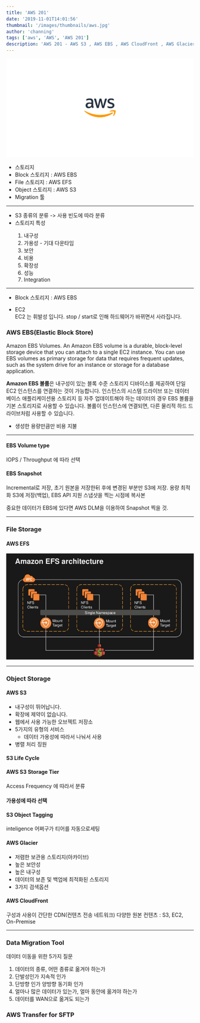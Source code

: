 ```yaml
---
title: 'AWS 201'
date: '2019-11-01T14:01:56'
thumbnail: '/images/thumbnails/aws.jpg'
author: 'channing'
tags: ['aws', 'AWS', 'AWS 201']
description: 'AWS 201 - AWS S3 , AWS EBS , AWS CloudFront , AWS Glacier'
---
```


![aws2](./aws.jpg)

- 스토리지
- Block 스토리지 : AWS EBS
- File 스토리지 : AWS EFS
- Object 스토리지 : AWS S3
- Migration 툴

---

- S3 종류의 분류 -> 사용 빈도에 따라 분류
- 스토리지 특성 <be>
  1.  내구성
  2.  가용성 - 기대 다운타임
  3.  보안
  4.  비용
  5.  확장성
  6.  성능
  7.  Integration

---

- Block 스토리지 : AWS EBS

- EC2<br>
  EC2 는 휘발성 입니다. stop / start로 인해 하드웨어가 바뀌면서 사라집니다.

### AWS EBS(Elastic Block Store)

Amazon EBS Volumes. An Amazon EBS volume is a durable, block-level storage device that you can attach to a single EC2 instance. You can use EBS volumes as primary storage for data that requires frequent updates, such as the system drive for an instance or storage for a database application.

**Amazon EBS 볼륨**은 내구성이 있는 블록 수준 스토리지 디바이스를 제공하여 단일 EC2 인스턴스를 연결하는 것이 가능합니다. 인스턴스의 시스템 드라이브 또는 데이터베이스 애플리케이션용 스토리지 등 자주 업데이트해야 하는 데이터의 경우 EBS 볼륨을 기본 스토리지로 사용할 수 있습니다. 볼륨이 인스턴스에 연결되면, 다른 물리적 하드 드라이브처럼 사용할 수 있습니다.

- 생성한 용량만큼만 비용 지불

---

#### EBS Volume type

IOPS / Throughput 에 따라 선택

#### EBS Snapshot

Incremental로 저장, 초기 원본을 저장한뒤 후에 변경된 부분만 S3에 저장.
용량 최적화
S3에 저장(백업), EBS API 지원
스냅샷을 찍는 시점에 복사본

중요한 데이터가 EBS에 있다면 AWS DLM을 이용하여 Snapshot 찍을 것.

---

### File Storage

#### AWS EFS

![efs](./efs.jpg)

---

### Object Storage

#### AWS S3

- 내구성이 뛰어납니다.
- 확장에 제약이 없습니다.
- 웹에서 사용 가능한 오브젝트 저장소
- 5가지의 유형의 서비스
  - 데이터 가용성에 따라서 나눠서 사용
- 병렬 처리 징원

#### S3 Life Cycle

#### AWS S3 Storage Tier

Access Frequency 에 따라서 분류

#### 가용성에 따라 선택

#### S3 Object Tagging

inteligence 어쩌구가 티어를 자동으로세팅

#### AWS Glacier

- 저렴한 보관용 스토리지(아카이브)
- 높은 보안성
- 높은 내구성
- 데이터의 보존 및 백업에 최적화된 스토리지
- 3가지 검색옵션

#### AWS CloudFront

구성과 사용이 간단한 CDN(컨텐츠 전송 네트워크)
다양한 원본 컨텐츠 : S3, EC2, On-Premise

---

### Data Migration Tool

데이터 이동을 위한 5가지 질문

1. 데이터의 종류, 어떤 종류로 옮겨야 하는가
2. 단발성인가 지속적 인가
3. 단방향 인가 양방향 동기화 인가
4. 얼마나 많은 데이터가 있는가, 얼마 동안에 옮겨야 하는가
5. 데이터를 WAN으로 옮겨도 되는가

### AWS Transfer for SFTP
